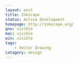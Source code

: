 ```yaml
---
layout: post
title: Inkscape
status: Active Development
homepage: http://inkscape.org/
gnu: visible
mac: visible
win: visible
tags:
    - Vector Drawing 
catagory: design
---
```


